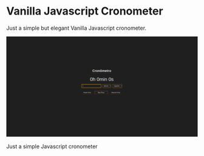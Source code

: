 # Vanilla Javascript Cronometer

Just a simple but elegant Vanilla Javascript cronometer.

![Cronometer App Image](https://github.com/gustavo-zsilva/images/blob/master/cronometer.png)

Just a simple Javascript cronometer

